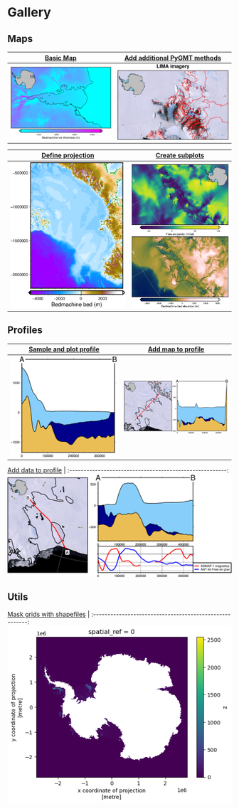 # Gallery

## Maps
[Basic Map](basic_map.ipynb)                            | [Add additional PyGMT methods](extend_pygmt.ipynb)
:------------------------------------------------------:|:---------------------------------------------------------:
![](outputs/basic_map.png)                              | ![](outputs/extend_pygmt.png)

[Define projection](setting_projection.ipynb)           | [Create subplots](subplots.ipynb)
:------------------------------------------------------:|:---------------------------------------------------------:
![](outputs/setting_projection.png)                     | ![](outputs/subplots.png)

## Profiles
[Sample and plot profile](profile.ipynb)                | [Add map to profile](profile_with_map.ipynb)
:------------------------------------------------------:|:---------------------------------------------------------:
![](outputs/profile.png)                                | ![](outputs/profile_with_map.png)

[Add data to profile](profile_with_data.ipynb)          |
:-------------------------------------------------------:
![](outputs/profile_with_data.png) 

## Utils
[Mask grids with shapefiles](mask_from_shp.ipynb)       |
:-------------------------------------------------------:
![](outputs/mask_from_shp.png)